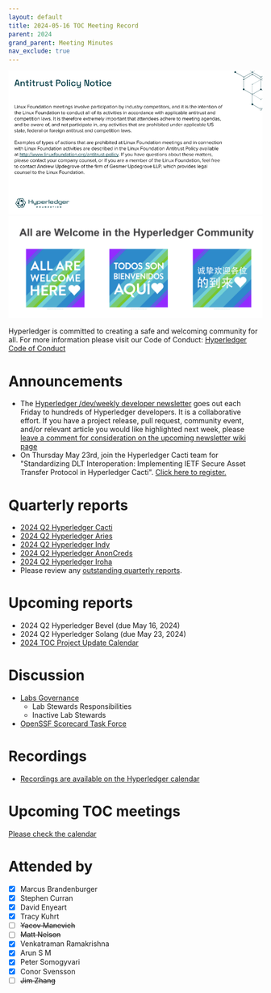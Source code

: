 ```yaml
---
layout: default
title: 2024-05-16 TOC Meeting Record
parent: 2024
grand_parent: Meeting Minutes
nav_exclude: true
---
```


![Antitrust Policy Notice](../images/antitrust-policy-notice.png "Antitrust Policy Notice")
![All are Welcome in the Hyperledger Community](../images/all-are-welcome.png "All are Welcome in the Hyperledger Community")

Hyperledger is committed to creating a safe and welcoming community for all. For more information please visit our Code of Conduct: [Hyperledger Code of Conduct](https://toc.hyperledger.org/governing-documents/code-of-conduct.html)

# Announcements
- The [Hyperledger /dev/weekly developer newsletter](https://wiki.hyperledger.org/pages/viewpage.action?pageId=39618905) goes out each Friday to hundreds of Hyperledger developers. It is a collaborative effort. If you have a project release, pull request, community event, and/or relevant article you would like highlighted next week, please [leave a comment for consideration on the upcoming newsletter wiki page](https://wiki.hyperledger.org/display/DR/2024)
- On Thursday May 23rd, join the Hyperledger Cacti team for "Standardizing DLT Interoperation: Implementing IETF Secure Asset Transfer Protocol in Hyperledger Cacti". [Click here to register.](https://zoom.us/meeting/register/tJEtceGtpzgiGNLH4Wz-osaXswigPSSmgI95#/registration)

# Quarterly reports
- [2024 Q2 Hyperledger Cacti](https://github.com/hyperledger/toc/pull/242)
- [2024 Q2 Hyperledger Aries](https://github.com/hyperledger/toc/pull/243)
- [2024 Q2 Hyperledger Indy](https://github.com/hyperledger/toc/pull/244)
- [2024 Q2 Hyperledger AnonCreds](https://github.com/hyperledger/toc/pull/245)
- [2024 Q2 Hyperledger Iroha](https://github.com/hyperledger/toc/pull/246)
- Please review any [outstanding quarterly reports](https://github.com/hyperledger/toc/pulls?q=is%3Apr+is%3Aopen+label%3Aquarterly-report+user-review-requested%3A%40me).

# Upcoming reports
- 2024 Q2 Hyperledger Bevel (due May 16, 2024)
- 2024 Q2 Hyperledger Solang (due May 23, 2024)
- [2024 TOC Project Update Calendar](../../project-reports/2024/2024-updates.md)

# Discussion
- [Labs Governance](https://labs.hyperledger.org/governance.html)
    - Lab Stewards Responsibilities
    - Inactive Lab Stewards
- [OpenSSF Scorecard Task Force](https://docs.google.com/presentation/d/18zO30diSW1jUfQwoglWza0Lx2_Q8vwuE__q-JdoC3ho/edit?usp=sharing)

# Recordings
- [Recordings are available on the Hyperledger calendar](https://zoom-lfx.platform.linuxfoundation.org/meetings/lf-decentralized-trust)

# Upcoming TOC meetings
[Please check the calendar](https://lists.hyperledger.org/g/toc/calendar)

# Attended by

- [x] Marcus Brandenburger
- [x] Stephen Curran
- [x] David Enyeart
- [x] Tracy Kuhrt
- [ ] ~~Yacov Manevich~~
- [ ] ~~Matt Nelson~~
- [x] Venkatraman Ramakrishna
- [x] Arun S M
- [x] Peter Somogyvari
- [x] Conor Svensson
- [ ] ~~Jim Zhang~~

